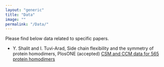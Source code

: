 ```yaml
---
layout: "generic"
title: "Data"
image: ""
permalink: "/Data/"
---
```




Please find below data related to specific papers. 

* Y. Shalit and I. Tuvi-Arad, Side chain flexibility and the symmetry of protein homodimers, PlosONE (accepted)
[CSM and CCM data for 565 protein homodimers](/assets/data/S2-appendix.xlsx)
<!--[Symmetry of Protein Homodimers](/assets/data/S2-appendix.xlsx)-->
